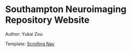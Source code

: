 # Southampton Neuroimaging Repository Website

Author: Yukai Zou

Template: [Scrolling Nav](https://startbootstrap.com/template/scrolling-nav)

